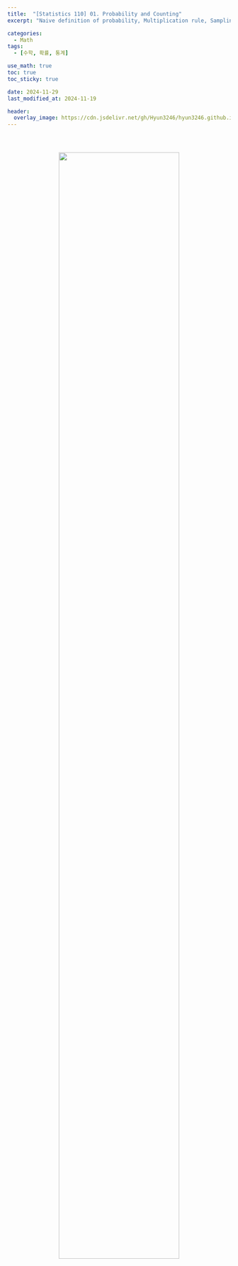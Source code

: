 ```yaml
---
title:  "[Statistics 110] 01. Probability and Counting"
excerpt: "Naive definition of probability, Multiplication rule, Sampling table"

categories:
  - Math
tags:
  - [수학, 확률, 통계]

use_math: true
toc: true
toc_sticky: true

date: 2024-11-29
last_modified_at: 2024-11-19

header:
  overlay_image: https://cdn.jsdelivr.net/gh/Hyun3246/hyun3246.github.io@master/image/overlay image/Statistics 110.png
---
```


<br/>
<figure style="display:block; text-align:center;">
  <img src="https://cdn.jsdelivr.net/gh/Hyun3246/hyun3246.github.io@master/image/Statistics 110/Lec 01.png"
       style="width: 80%; height: auto; margin:10px">
</figure>
<br/>
